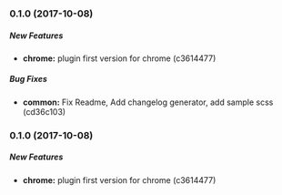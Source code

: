 ### 0.1.0 (2017-10-08)

##### New Features

* **chrome:** plugin first version for chrome (c3614477)

##### Bug Fixes

* **common:** Fix Readme, Add changelog generator, add sample scss (cd36c103)

### 0.1.0 (2017-10-08)

##### New Features

* **chrome:** plugin first version for chrome (c3614477)

